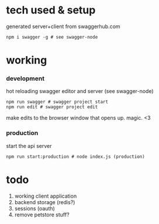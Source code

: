 # tech used & setup
generated server+client from swaggerhub.com

    npm i swagger -g # see swagger-node

# working
### development
hot reloading swagger editor and server (see swagger-node)

    npm run swagger # swagger project start
    npm run edit # swagger project edit
    
make edits to the browser window that opens up.
magic. <3

### production 
start the api server

    npm run start:production # node index.js (production)
    
# todo
1. working client application
1. backend storage (redis?)
1. sessions (oauth)
1. remove petstore stuff?
